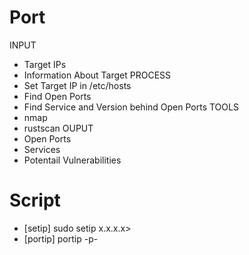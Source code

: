# Port

INPUT
- Target IPs
- Information About Target
PROCESS
- Set Target IP in /etc/hosts
- Find Open Ports
- Find Service and Version behind Open Ports
TOOLS
- nmap
- rustscan
OUPUT
- Open Ports
- Services
- Potentail Vulnerabilities


# Script
- [setip]       sudo setip x.x.x.x>
- [portip]      portip -p-